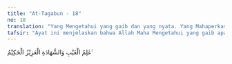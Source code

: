 ```yaml
---
title: "At-Tagabun - 18"
no: 18
translation: "Yang Mengetahui yang gaib dan yang nyata. Yang Mahaperkasa, Mahabijaksana."
tafsir: "Ayat ini menjelaskan bahwa Allah Maha Mengetahui yang gaib apalagi yang tampak. Apa saja yang dikerjakan oleh manusia, semuanya tercatat dan tersimpan di sisi-Nya. Tidak satu pun yang luput sekalipun sebesar biji sawi, sebagaimana dijelaskan oleh Allah dengan firman-Nya:\n\nKitab apakah ini, tidak ada yang tertinggal, yang kecil dan yang besar melainkan tercatat semuanya,\" (al-Kahf/18: 49)\n\nAyat di atas mendorong manusia untuk berinfak, karena segala perbuatan pasti terlihat oleh Allah dan dibalas dengan berlipat ganda.\n\nAmal yang tercatat dalam kitab seseorang akan dibalas oleh Allah dengan sangat teliti. Yang baik dibalas dengan baik yaitu surga, dan yang jahat dibalas dengan siksa di dalam neraka. Dia itu Mahaperkasa dan Mahakuasa. Semua kehendak-Nya terwujud menjadi kenyataan, Mahabijaksana mengatur ciptaan-Nya, memberikan apa yang baik kepada siapa yang dikehendaki-Nya."
---
```


عٰلِمُ الْغَيْبِ وَالشَّهَادَةِ الْعَزِيْزُ الْحَكِيْمُ ࣖ 
